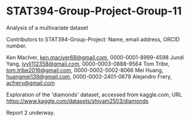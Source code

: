 # STAT394-Group-Project-Group-11
Analysis of a multivariate dataset

Contributors to STAT394-Group-Project:
Name, email address, ORCID number.

Ken MacIver, ken.maciver68@gmail.com, 0000-0001-8999-4598
Jundi Yang, ivyli112358@gmail.com, 0000-0003-0888-9564
Tom Tribe, tom.tribe2016@gmail.com, 0000-0002-5002-8066
Mei Huang, huangmei139@gmail.com, 0000-0003-2401-0679
Alejandro Frery, acfrery@gmail.com

Exploration of the 'diamonds' dataset, accessed from kaggle.com, URL https://www.kaggle.com/datasets/shivam2503/diamonds

Report 2 underway.
